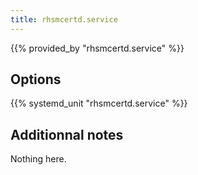 ```yaml
---
title: rhsmcertd.service
---
```


{{% provided_by "rhsmcertd.service" %}}

## Options

{{% systemd_unit "rhsmcertd.service" %}}

## Additionnal notes

Nothing here.